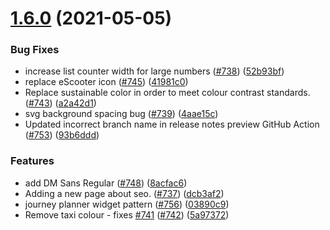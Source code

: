 # [1.6.0](https://github.com/wmcadigital/wmn-design-system/compare/v1.5.0...v1.6.0) (2021-05-05)


### Bug Fixes

* increase list counter width for large numbers ([#738](https://github.com/wmcadigital/wmn-design-system/issues/738)) ([52b93bf](https://github.com/wmcadigital/wmn-design-system/commit/52b93bfa95d393a9f3db1468a63bc55346959561))
* replace eScooter icon ([#745](https://github.com/wmcadigital/wmn-design-system/issues/745)) ([41981c0](https://github.com/wmcadigital/wmn-design-system/commit/41981c0db842c3b56c5c8ccae2f8c1901b76b2d8))
* Replace sustainable color in order to meet colour contrast standards. ([#743](https://github.com/wmcadigital/wmn-design-system/issues/743)) ([a2a42d1](https://github.com/wmcadigital/wmn-design-system/commit/a2a42d158837564820b2b0f372b70cf245999d42))
* svg background spacing bug ([#739](https://github.com/wmcadigital/wmn-design-system/issues/739)) ([4aae15c](https://github.com/wmcadigital/wmn-design-system/commit/4aae15c6e8e52d1b8a8dfcdb019d8b61bc3aac52))
* Updated incorrect branch name in release notes preview GitHub Action ([#753](https://github.com/wmcadigital/wmn-design-system/issues/753)) ([93b6ddd](https://github.com/wmcadigital/wmn-design-system/commit/93b6ddd5adfc1749f0cca466b1c011f7c9d08810))


### Features

* add DM Sans Regular ([#748](https://github.com/wmcadigital/wmn-design-system/issues/748)) ([8acfac6](https://github.com/wmcadigital/wmn-design-system/commit/8acfac6f35418ff5822fc34142185d54db4c0dac))
* Adding a new page about seo. ([#737](https://github.com/wmcadigital/wmn-design-system/issues/737)) ([dcb3af2](https://github.com/wmcadigital/wmn-design-system/commit/dcb3af2d6c60cb602a7c3ca71aa0ddcb37cf2967))
* journey planner widget pattern ([#756](https://github.com/wmcadigital/wmn-design-system/issues/756)) ([03890c9](https://github.com/wmcadigital/wmn-design-system/commit/03890c9d05cd43c7cbf68cd5ac25cc7824e398a6))
* Remove taxi colour - fixes [#741](https://github.com/wmcadigital/wmn-design-system/issues/741) ([#742](https://github.com/wmcadigital/wmn-design-system/issues/742)) ([5a97372](https://github.com/wmcadigital/wmn-design-system/commit/5a973721831156b9b0ee1aee71b6c1206fee6cef))
